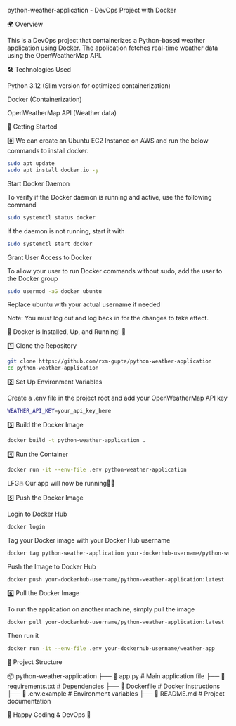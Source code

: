 python-weather-application - DevOps Project with Docker

🌍 Overview

This is a DevOps project that containerizes a Python-based weather application using Docker. The application fetches real-time weather data using the OpenWeatherMap API.

🛠 Technologies Used

Python 3.12 (Slim version for optimized containerization)

Docker (Containerization)

OpenWeatherMap API (Weather data)

🚀 Getting Started


0️⃣ We can create an Ubuntu EC2 Instance on AWS and run the below commands to install docker.

```bash
sudo apt update
sudo apt install docker.io -y
```

Start Docker Daemon

To verify if the Docker daemon is running and active, use the following command

```bash
sudo systemctl status docker
```

If the daemon is not running, start it with
```bash
sudo systemctl start docker
```

Grant User Access to Docker

To allow your user to run Docker commands without sudo, add the user to the Docker group
```bash
sudo usermod -aG docker ubuntu
```
Replace ubuntu with your actual username if needed

Note: You must log out and log back in for the changes to take effect.

🎉 Docker is Installed, Up, and Running! 🚀

1️⃣ Clone the Repository
```bash
git clone https://github.com/rxm-gupta/python-weather-application
cd python-weather-application
```

2️⃣ Set Up Environment Variables

Create a .env file in the project root and add your OpenWeatherMap API key
```bash
WEATHER_API_KEY=your_api_key_here
```
3️⃣ Build the Docker Image
```bash
docker build -t python-weather-application .
```
4️⃣ Run the Container
```bash
docker run -it --env-file .env python-weather-application
```

LFG🔥 Our app will now be running🥳🥳



5️⃣ Push the Docker Image

Login to Docker Hub
```bash
docker login
```
Tag your Docker image with your Docker Hub username
```bash
docker tag python-weather-application your-dockerhub-username/python-weather-application:latest
```
Push the Image to Docker Hub
```bash
docker push your-dockerhub-username/python-weather-application:latest
```
6️⃣ Pull the Docker Image

To run the application on another machine, simply pull the image
```bash
docker pull your-dockerhub-username/python-weather-application:latest
```
Then run it
```bash
docker run -it --env-file .env your-dockerhub-username/weather-app
```



📂 Project Structure

📦 python-weather-application
├── 📄 app.py              # Main application file
├── 📄 requirements.txt    # Dependencies
├── 📄 Dockerfile          # Docker instructions
├── 📄 .env.example        # Environment variables 
├── 📄 README.md           # Project documentation


🎯 Happy Coding & DevOps 🚀


